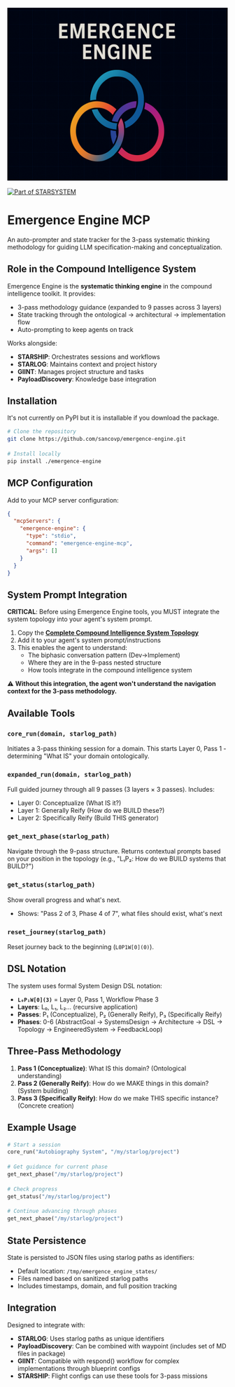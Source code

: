 ![](https://raw.githubusercontent.com/sancovp/emergence-engine/refs/heads/master/ee_img.png)

[![Part of STARSYSTEM](https://img.shields.io/badge/Part%20of-STARSYSTEM-blue)](https://github.com/sancovp/starsystem-metarepo)

# Emergence Engine MCP

An auto-prompter and state tracker for the 3-pass systematic thinking methodology for guiding LLM specification-making and conceptualization.

## Role in the Compound Intelligence System

Emergence Engine is the **systematic thinking engine** in the compound intelligence toolkit. It provides:
- 3-pass methodology guidance (expanded to 9 passes across 3 layers)
- State tracking through the ontological → architectural → implementation flow
- Auto-prompting to keep agents on track

Works alongside:
- **STARSHIP**: Orchestrates sessions and workflows
- **STARLOG**: Maintains context and project history
- **GIINT**: Manages project structure and tasks
- **PayloadDiscovery**: Knowledge base integration

## Installation

It's not currently on PyPI but it is installable if you download the package.

```bash
# Clone the repository
git clone https://github.com/sancovp/emergence-engine.git

# Install locally
pip install ./emergence-engine
```

## MCP Configuration

Add to your MCP server configuration:

```json
{
  "mcpServers": {
    "emergence-engine": {
      "type": "stdio",
      "command": "emergence-engine-mcp",
      "args": []
    }
  }
}
```

## System Prompt Integration

**CRITICAL**: Before using Emergence Engine tools, you MUST integrate the system topology into your agent's system prompt.

1. Copy the **[Complete Compound Intelligence System Topology](https://github.com/sancovp/emergence-engine/blob/master/emergence_engine/3_pass_autonomous_research_system_v01/diagrams/00_complete_system_topology.md)**
2. Add it to your agent's system prompt/instructions
3. This enables the agent to understand:
   - The biphasic conversation pattern (Dev→Implement)
   - Where they are in the 9-pass nested structure
   - How tools integrate in the compound intelligence system

⚠️ **Without this integration, the agent won't understand the navigation context for the 3-pass methodology.**

## Available Tools

### `core_run(domain, starlog_path)`
Initiates a 3-pass thinking session for a domain. This starts Layer 0, Pass 1 - determining "What IS" your domain ontologically.

### `expanded_run(domain, starlog_path)`  
Full guided journey through all 9 passes (3 layers × 3 passes). Includes:
- Layer 0: Conceptualize (What IS it?)
- Layer 1: Generally Reify (How do we BUILD these?)
- Layer 2: Specifically Reify (Build THIS generator)

### `get_next_phase(starlog_path)`
Navigate through the 9-pass structure. Returns contextual prompts based on your position in the topology (e.g., "L₁P₂: How do we BUILD systems that BUILD?")

### `get_status(starlog_path)`
Show overall progress and what's next.
- Shows: "Pass 2 of 3, Phase 4 of 7", what files should exist, what's next

### `reset_journey(starlog_path)`
Reset journey back to the beginning (`L0P1W[0](0)`).

## DSL Notation

The system uses formal System Design DSL notation:
- **`L₀P₁W[0](3)`** = Layer 0, Pass 1, Workflow Phase 3
- **Layers**: L₀, L₁, L₂... (recursive application)
- **Passes**: P₁ (Conceptualize), P₂ (Generally Reify), P₃ (Specifically Reify)  
- **Phases**: 0-6 (AbstractGoal → SystemsDesign → Architecture → DSL → Topology → EngineeredSystem → FeedbackLoop)

## Three-Pass Methodology

1. **Pass 1 (Conceptualize)**: What IS this domain? (Ontological understanding)
2. **Pass 2 (Generally Reify)**: How do we MAKE things in this domain? (System building)
3. **Pass 3 (Specifically Reify)**: How do we make THIS specific instance? (Concrete creation)

## Example Usage

```python
# Start a session
core_run("Autobiography System", "/my/starlog/project")

# Get guidance for current phase  
get_next_phase("/my/starlog/project")

# Check progress
get_status("/my/starlog/project")

# Continue advancing through phases
get_next_phase("/my/starlog/project")
```

## State Persistence

State is persisted to JSON files using starlog paths as identifiers:
- Default location: `/tmp/emergence_engine_states/`
- Files named based on sanitized starlog paths
- Includes timestamps, domain, and full position tracking

## Integration

Designed to integrate with:
- **STARLOG**: Uses starlog paths as unique identifiers
- **PayloadDiscovery**: Can be combined with waypoint (includes set of MD files in package) 
- **GIINT**: Compatible with respond() workflow for complex implementations through blueprint configs
- **STARSHIP**: Flight configs can use these tools for 3-pass missions
